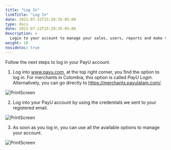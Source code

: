 ```yaml
---
title: "Log In"
linkTitle: "Log In"
date: 2021-07-22T15:29:35-05:00
type: docs
date: 2021-07-22T15:29:35-05:00
Description: >
  Login to your account to manage your sales, users, reports and make transfers.
weight: 10
nosidetoc: true
---
```


Follow the next steps to log in your PayU account.

1. Log into www.payu.com, at the top right corner, you find the option to log in. For merchants in Colombia, this option is called _PayU Login_.<br>Alternatively, you can go directly to https://merchants.payulatam.com/.

![PrintScreen](/assets/Login1_en.png)

2. Log into your PayU account by using the credentials we sent to your registered email.

![PrintScreen](/assets/Login3_en.png)

3. As soon as you log in, you can use all the available options to manage your account.

![PrintScreen](/assets/Login2_en.png)